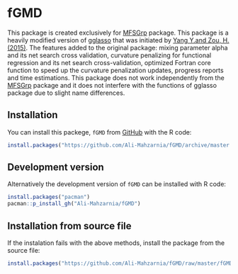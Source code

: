 # fGMD


This package is created exclusively for [MFSGrp](https://github.com/Ali-Mahzarnia/MFSGrp) package. This package is a heavily modified version of [gglasso](https://github.com/cran/gglasso) that was initiated by [Yang Y.and Zou, H. (2015)](http://users.stat.umn.edu/~zouxx019/Papers/gglasso-paper.pdf). The features added to the original package: mixing parameter alpha and its net search cross validation, curvature penalizing for functional regression and its net search cross-validation, optimized Fortran core function to speed up the curvature penalization updates, progress reports and time estimations. This package does not work independently from the [MFSGrp](https://github.com/Ali-Mahzarnia/MFSGrp) package and it does not interfere with the functions of gglasso package due to slight name differences.

## Installation
You can install this packege, `fGMD` from [GitHub](https://github.com/Ali-Mahzarnia/fGMD) with the R code:
``` R
install.packages("https://github.com/Ali-Mahzarnia/fGMD/archive/master.tar.gz", repos = NULL, type="source")
```
## Development version
Alternatively the development version of `fGMD` can be installed with R code:
``` R
install.packages("pacman")
pacman::p_install_gh("Ali-Mahzarnia/fGMD")
```
## Installation from source file
If the instalation fails with the above methods, install the package from the source file:
``` R
install.packages("https://github.com/Ali-Mahzarnia/fGMD/raw/master/fGMD_1.0.tar.gz",  repos = NULL, type="source")
```

